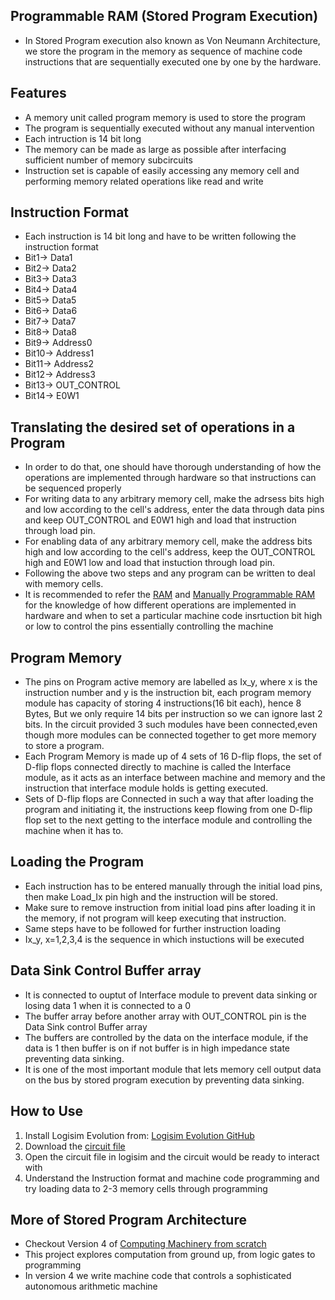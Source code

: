## Programmable RAM (Stored Program Execution)
- In Stored Program execution also known as Von Neumann Architecture, we store the program in the memory as sequence of machine code instructions that are
  sequentially executed one by one by the hardware.

## Features
- A memory unit called program memory is used to store the program
- The program is sequentially executed without any manual intervention
- Each intruction is 14 bit long
- The memory can be made as large as possible after interfacing sufficient number of memory subcircuits
- Instruction set is capable of easily accessing any memory cell and performing memory related operations like read and write

## Instruction Format
- Each instruction is 14 bit long and have to be written following the instruction format
- Bit1-> Data1
- Bit2-> Data2
- Bit3-> Data3
- Bit4-> Data4
- Bit5-> Data5
- Bit6-> Data6
- Bit7-> Data7
- Bit8-> Data8
- Bit9-> Address0
- Bit10-> Address1
- Bit11-> Address2
- Bit12-> Address3
- Bit13-> OUT_CONTROL
- Bit14-> E0W1

## Translating the desired set of operations in a Program
- In order to do that, one should have thorough understanding of how the operations are implemented through hardware so that instructions can be sequenced properly
- For writing data to any arbitrary memory cell, make the adrsess bits high and low according to the cell's address, enter the data through data pins and keep
   OUT_CONTROL and E0W1 high and load that instruction through load pin.
- For enabling data of any arbitrary memory cell, make the address bits high and low according to the cell's address, keep the OUT_CONTROL high and E0W1 low and
  load that instuction through load pin.
- Following the above two steps and any program can be written to deal with memory cells.
- It is recommended to refer the [RAM](../RAM) and [Manually Programmable RAM](../Manually_Programmable_RAM) for the knowledge of how different operations are
  implemented in hardware and when to set a particular machine code insrtuction bit high or low to control the pins essentially controlling the machine

## Program Memory
- The pins on Program active memory are labelled as Ix_y, where x is the instruction number and y is the instruction bit, each program memory module has capacity of storing 4 instructions(16 bit each), hence 8 Bytes, But we only require 14 bits per instruction so we can ignore last 2 bits. In the circuit provided 3 such modules have been connected,even though more modules can be connected together to get more memory to store a program.
- Each Program Memory is made up of 4 sets of 16 D-flip flops, the set of D-flip flops connected directly to machine is called the Interface module, as it acts as an interface between machine and memory and the instruction that interface module holds is getting executed. 
- Sets of D-flip flops are Connected in such a way that after loading the program and initiating it, the instructions keep flowing from one D-flip flop set to the next getting to the interface module and controlling the machine when it has to. 

## Loading the Program
- Each instruction has to be entered manually through the initial load pins, then make Load_Ix pin high and the instruction will be stored.
- Make sure to remove instruction from initial load pins after loading it in the memory, if not program will keep executing that instruction.
- Same steps have to be followed for further instruction loading
- Ix_y, x=1,2,3,4 is the sequence in which instuctions will be executed

## Data Sink Control Buffer array
- It is connected to ouptut of Interface module to prevent data sinking or losing data 1 when it is connected to a 0
- The buffer array before another array with OUT_CONTROL pin is the Data Sink control Buffer array
- The buffers are controlled by the data on the interface module, if the data is 1 then buffer is on if not buffer is in high impedance state preventing data
   sinking.
- It is one of the most important module that lets memory cell output data on the bus by stored program execution by preventing data sinking.

## How to Use

1. Install Logisim Evolution from: [Logisim Evolution GitHub](https://github.com/logisim-evolution/logisim-evolution)
2. Download the [circuit file](Programmable_RAM(StoredProgramExecution.circ))
3. Open the circuit file in logisim and the circuit would be ready to interact with
3. Understand the Instruction format and machine code programming and try loading data to 2-3 memory cells through programming

## More of Stored Program Architecture
- Checkout Version 4 of [Computing Machinery from scratch](https://github.com/KARAN-D05/Computing_Machinery_from_Scratch)
- This project explores computation from ground up, from logic gates to programming
- In version 4 we write machine code that controls a sophisticated autonomous arithmetic machine





